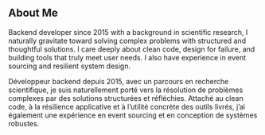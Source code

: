 <section id="aboutme" class="section aboutme-section">
  <h2 class="section-title">About Me</h2>
  <div class="aboutme-container">
    <div class="aboutme-block aboutme-en">
      <p>
        Backend developer since 2015 with a background in scientific research, I naturally gravitate toward solving complex problems with structured and thoughtful solutions.
        I care deeply about clean code, design for failure, and building tools that truly meet user needs.
        I also have experience in event sourcing and resilient system design.
      </p>
    </div>
    <div class="aboutme-block aboutme-fr">
      <p>
        Développeur backend depuis 2015, avec un parcours en recherche scientifique, je suis naturellement porté vers la résolution de problèmes complexes par des solutions structurées et réfléchies.
        Attaché au clean code, à la résilience applicative et à l’utilité concrète des outils livrés, j’ai également une expérience en event sourcing et en conception de systèmes robustes.
      </p>
    </div>
  </div>
</section>
